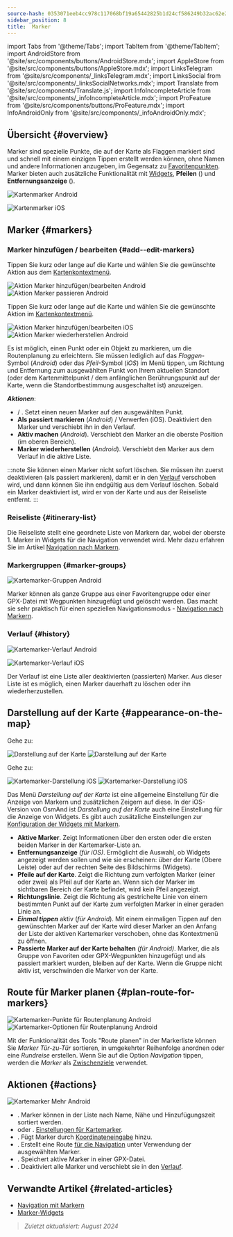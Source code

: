 ```yaml
---
source-hash: 0353071eeb4cc978c117068bf19a65442825b1d24cf586249b32ac62e28c929f
sidebar_position: 8
title:  Marker
---
```

import Tabs from '@theme/Tabs';
import TabItem from '@theme/TabItem';
import AndroidStore from '@site/src/components/buttons/AndroidStore.mdx';
import AppleStore from '@site/src/components/buttons/AppleStore.mdx';
import LinksTelegram from '@site/src/components/_linksTelegram.mdx';
import LinksSocial from '@site/src/components/_linksSocialNetworks.mdx';
import Translate from '@site/src/components/Translate.js';
import InfoIncompleteArticle from '@site/src/components/_infoIncompleteArticle.mdx';
import ProFeature from '@site/src/components/buttons/ProFeature.mdx';
import InfoAndroidOnly from '@site/src/components/_infoAndroidOnly.mdx';


## Übersicht {#overview}

Marker sind spezielle Punkte, die auf der Karte als Flaggen markiert sind und schnell mit einem einzigen Tippen erstellt werden können, ohne Namen und andere Informationen anzugeben, im Gegensatz zu [Favoritenpunkten](./favorites.md). Marker bieten auch zusätzliche Funktionalität mit [Widgets](../widgets/markers.md), **Pfeilen** (<Translate android="true" ids="show_arrows_on_the_map"/>) und **Entfernungsanzeige** (<Translate android="true" ids="show_direction"/>).

<Tabs groupId="operating-systems">

<TabItem value="android" label="Android">

![Kartenmarker Android](@site/static/img/map/map_markers_android.png)

</TabItem>

<TabItem value="ios" label="iOS">

![Kartenmarker iOS](@site/static/img/map/map_markers_ios.png)

</TabItem>

</Tabs>

## Marker {#markers}

### Marker hinzufügen / bearbeiten {#add--edit-markers}

<Tabs groupId="operating-systems">

<TabItem value="android" label="Android">

Tippen Sie kurz oder lange auf die Karte und wählen Sie die gewünschte Aktion aus dem [Kartenkontextmenü](../map/map-context-menu.md#add--edit-marker).

![Aktion Marker hinzufügen/bearbeiten Android](@site/static/img/map/add_marker_android.png) ![Aktion Marker passieren Android](@site/static/img/map/action_pass_marker_android.png)

</TabItem>

<TabItem value="ios" label="iOS">

Tippen Sie kurz oder lange auf die Karte und wählen Sie die gewünschte Aktion im [Kartenkontextmenü](../map/map-context-menu.md#add--edit-marker).

![Aktion Marker hinzufügen/bearbeiten iOS](@site/static/img/map/add_marker_ios.png) ![Aktion Marker wiederherstellen Android](@site/static/img/map/action_restore_marker_android.png)

</TabItem>

</Tabs>

Es ist möglich, einen Punkt oder ein Objekt zu markieren, um die Routenplanung zu erleichtern. Sie müssen lediglich auf das *Flaggen*-Symbol (*Android*) oder das *Pfeil*-Symbol (*iOS*) im Menü tippen, um Richtung und Entfernung zum ausgewählten Punkt von Ihrem aktuellen Standort (oder dem Kartenmittelpunkt / dem anfänglichen Berührungspunkt auf der Karte, wenn die Standortbestimmung ausgeschaltet ist) anzuzeigen.

***Aktionen***:

- **<Translate android="true" ids="shared_string_marker"/>** / **<Translate android="true" ids="edit_map_marker"/>**. Setzt einen neuen Marker auf den ausgewählten Punkt.
- **Als passiert markieren** (*Android*) / Verwerfen (iOS). Deaktiviert den Marker und verschiebt ihn in den Verlauf.
- **Aktiv machen** (*Android*). Verschiebt den Marker an die oberste Position (im oberen Bereich).
- **Marker wiederherstellen** (*Android*). Verschiebt den Marker aus dem Verlauf in die aktive Liste.

:::note
Sie können einen Marker nicht sofort löschen. Sie müssen ihn zuerst deaktivieren (als passiert markieren), damit er in den [Verlauf](#history) verschoben wird, und dann können Sie ihn endgültig aus dem Verlauf löschen. Sobald ein Marker deaktiviert ist, wird er von der Karte und aus der Reiseliste entfernt.
:::


<!--
### Add Favorites to Map Markers {#add-favorites-to-map-markers}

<InfoAndroidOnly/>

![Favorites folder functions android](@site/static/img/personal/favorites_folder_functions_android.png)

You can add to or remove your favorites from [Map markers list](../personal/markers.md).
Tap &#8942; button (**Android**) opens special functions for a chosen Favorite folder (group).

**Functions for Favorite folder:**
- &nbsp;<Translate android="true" ids="shared_string_add_to_map_markers"/>  or <Translate android="true" ids="remove_from_map_markers"/>.
- Add or remove all Favorite points from a folder in [Map markers list](../personal/markers.md).
-->


### Reiseliste {#itinerary-list}

Die Reiseliste stellt eine geordnete Liste von Markern dar, wobei der oberste 1. Marker in Widgets für die Navigation verwendet wird. Mehr dazu erfahren Sie im Artikel [Navigation nach Markern](../navigation/setup/markers-navigation.md#itinerary-list).

### Markergruppen {#marker-groups}

<InfoAndroidOnly />

![Kartemarker-Gruppen Android](@site/static/img/personal/markers/map_markers_groups_add_android.png)

Marker können als ganze Gruppe aus einer Favoritengruppe oder einer GPX-Datei mit Wegpunkten hinzugefügt und gelöscht werden. Das macht sie sehr praktisch für einen speziellen Navigationsmodus - [Navigation nach Markern](../navigation/setup/markers-navigation.md#add-group-of-favorite).

### Verlauf {#history}

<Tabs groupId="operating-systems">

<TabItem value="android" label="Android">

![Kartemarker-Verlauf Android](@site/static/img/personal/markers/map_markers_history_android.png)

</TabItem>

<TabItem value="ios" label="iOS">

![Kartemarker-Verlauf iOS](@site/static/img/personal/markers/map_markers_history_ios.png)

</TabItem>

</Tabs>

Der Verlauf ist eine Liste aller deaktivierten (passierten) Marker. Aus dieser Liste ist es möglich, einen Marker dauerhaft zu löschen oder ihn wiederherzustellen.


## Darstellung auf der Karte {#appearance-on-the-map}

<Tabs groupId="operating-systems">

<TabItem value="android" label="Android">

Gehe zu: *<Translate android="true" ids="shared_string_menu,map_markers_item,shared_string_more_without_dots,appearance_on_the_map"/>*

![Darstellung auf der Karte](@site/static/img/widgets/appearence_on_the_map-01.png) ![Darstellung auf der Karte](@site/static/img/widgets/appearence_on_the_map-02.png)

</TabItem>

<TabItem value="ios" label="iOS">

Gehe zu: *<Translate ios="true" ids="shared_string_menu,map_markers,appearance_on_map"/>*

![Kartemarker-Darstellung iOS](@site/static/img/widgets/map_markers_appearance_ios-01.png) ![Kartemarker-Darstellung iOS](@site/static/img/widgets/map_markers_appearance_ios-02.png)

</TabItem>

</Tabs>

Das Menü *Darstellung auf der Karte* ist eine allgemeine Einstellung für die Anzeige von Markern und zusätzlichen Zeigern auf diese.
In der iOS-Version von OsmAnd ist *Darstellung auf der Karte* auch eine Einstellung für die Anzeige von Widgets. Es gibt auch zusätzliche Einstellungen zur [Konfiguration der Widgets mit Markern](../widgets/markers.md#configure-marker-widgets).

- **Aktive Marker**. Zeigt Informationen über den ersten oder die ersten beiden Marker in der Kartemarker-Liste an.
- **Entfernungsanzeige** *(für iOS)*. Ermöglicht die Auswahl, ob Widgets angezeigt werden sollen und wie sie erscheinen: über der Karte (Obere Leiste) oder auf der rechten Seite des Bildschirms (Widgets).
- **Pfeile auf der Karte**. Zeigt die Richtung zum verfolgten Marker (einer oder zwei) als Pfeil auf der Karte an. Wenn sich der Marker im sichtbaren Bereich der Karte befindet, wird kein Pfeil angezeigt.
- **Richtungslinie**. Zeigt die Richtung als gestrichelte Linie von einem bestimmten Punkt auf der Karte zum verfolgten Marker in einer geraden Linie an.
- ***Einmal tippen*** aktiv (*für Android*). Mit einem einmaligen Tippen auf den gewünschten Marker auf der Karte wird dieser Marker an den Anfang der Liste der aktiven Kartemarker verschoben, ohne das Kontextmenü zu öffnen.
- **Passierte Marker auf der Karte behalten** *(für Android)*. Marker, die als Gruppe von Favoriten oder GPX-Wegpunkten hinzugefügt und als passiert markiert wurden, bleiben auf der Karte. Wenn die Gruppe nicht aktiv ist, verschwinden die Marker von der Karte.


## Route für Marker planen {#plan-route-for-markers}

<InfoAndroidOnly />

*<Translate android="true" ids="shared_string_menu,map_markers,shared_string_more_without_dots,plan_route"/>*

![Kartemarker-Punkte für Routenplanung Android](@site/static/img/personal/markers/map_markers_plan_route_points_android.png) ![Kartemarker-Optionen für Routenplanung Android](@site/static/img/personal/markers/map_markers_plan_route_options_android.png)

Mit der Funktionalität des Tools "Route planen" in der Markerliste können Sie *Marker* *Tür-zu-Tür* sortieren, in umgekehrter Reihenfolge anordnen oder eine *Rundreise* erstellen. Wenn Sie auf die Option *Navigation* tippen, werden die *Marker* als [Zwischenziele](../navigation/setup/route-navigation.md#intermediate-destinations) verwendet.


## Aktionen {#actions}

<InfoAndroidOnly />

![Kartemarker Mehr Android](@site/static/img/personal/markers/map_markers_more_android.png)

- **<Translate android="true" ids="sort_by"/>**. Marker können in der Liste nach Name, Nähe und Hinzufügungszeit sortiert werden.
- **<Translate android="true" ids="appearance_on_the_map"/>** oder **<Translate ios="true" ids="shared_string_appearance"/>**. [Einstellungen für Kartemarker](#appearance-on-the-map).
- **<Translate android="true" ids="coordinate_input"/>**. Fügt Marker durch [Koordinateneingabe](../plan-route/coordinate-input.md) hinzu.
- **<Translate android="true" ids="plan_route"/>**. Erstellt eine Route [für die Navigation](../navigation/setup/markers-navigation.md) unter Verwendung der ausgewählten Marker.
- **<Translate android="true" ids="marker_save_as_track"/>**. Speichert aktive Marker in einer GPX-Datei.
- **<Translate android="true" ids="move_all_to_history"/>**. Deaktiviert alle Marker und verschiebt sie in den [Verlauf](#history).


## Verwandte Artikel {#related-articles}

- [Navigation mit Markern](../navigation/setup/markers-navigation.md)
- [Marker-Widgets](../widgets/markers.md)

> *Zuletzt aktualisiert: August 2024*